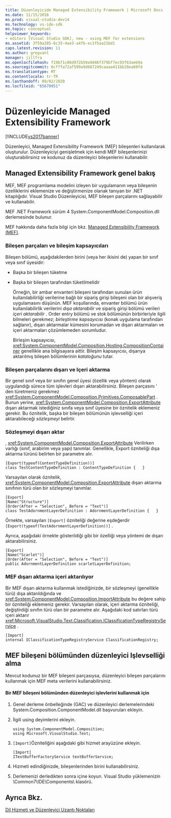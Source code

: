 ```yaml
---
title: Düzenleyicide Managed Extensibility Framework | Microsoft Docs
ms.date: 11/15/2016
ms.prod: visual-studio-dev14
ms.technology: vs-ide-sdk
ms.topic: conceptual
helpviewer_keywords:
- editors [Visual Studio SDK], new - using MEF for extensions
ms.assetid: 3f59a285-6c33-4ae3-a4fb-ec1f5aa21bd1
caps.latest.revision: 11
ms.author: gregvanl
manager: jillfra
ms.openlocfilehash: f19b71c86d972b59a9d46f379bf7ec93f63aeb9a
ms.sourcegitcommit: 6cfffa72af599a9d667249caaaa411bb28ea69fd
ms.translationtype: MT
ms.contentlocale: tr-TR
ms.lasthandoff: 09/02/2020
ms.locfileid: "65679951"
---
```

# <a name="managed-extensibility-framework-in-the-editor"></a>Düzenleyicide Managed Extensibility Framework
[!INCLUDE[vs2017banner](../includes/vs2017banner.md)]

Düzenleyici, Managed Extensibility Framework (MEF) bileşenleri kullanılarak oluşturulur. Düzenleyiciyi genişletmek için kendi MEF bileşenlerinizi oluşturabilirsiniz ve kodunuz da düzenleyici bileşenlerini kullanabilir.  
  
## <a name="overview-of-the-managed-extensibility-framework"></a>Managed Extensibility Framework genel bakış  
 MEF, MEF programlama modelini izleyen bir uygulamanın veya bileşenin özelliklerini eklemenize ve değiştirmenize olanak tanıyan bir .NET kitaplığıdır. Visual Studio Düzenleyicisi, MEF bileşen parçalarını sağlayabilir ve kullanabilir.  
  
 MEF .NET Framework sürüm 4 System.ComponentModel.Composition.dll derlemesinde bulunur.  
  
 MEF hakkında daha fazla bilgi için bkz. [Managed Extensibility Framework (MEF)](https://msdn.microsoft.com/library/6c61b4ec-c6df-4651-80f1-4854f8b14dde).  
  
### <a name="component-parts-and-composition-containers"></a>Bileşen parçaları ve bileşim kapsayıcıları  
 Bileşen bölümü, aşağıdakilerden birini (veya her ikisini de) yapan bir sınıf veya sınıf üyesidir:  
  
- Başka bir bileşen tüketme  
  
- Başka bir bileşen tarafından tüketilmelidir  
  
  Örneğin, bir ambar envanteri bileşeni tarafından sunulan ürün kullanılabilirliği verilerine bağlı bir sipariş girişi bileşeni olan bir alışveriş uygulamasını düşünün. MEF koşullarında, envanter bölümü ürün kullanılabilirlik verilerini *dışa aktarabilir* ve sipariş girişi bölümü verileri *içeri aktarabilir* . Order entry bölümü ve stok bölümünün birbirleriyle ilgili bilmeleri gerekmez; *birleştirme kapsayıcısı* (konak uygulama tarafından sağlanır), dışarı aktarmalar kümesini korumadan ve dışarı aktarmaları ve içeri aktarmaları çözümlemeden sorumludur.  
  
  Birleşim kapsayıcısı, <xref:System.ComponentModel.Composition.Hosting.CompositionContainer> genellikle ana bilgisayara aittir. Bileşim kapsayıcısı, dışarıya aktarılmış bileşen bölümlerinin *kataloğunu* tutar.  
  
### <a name="exporting-and-importing-component-parts"></a>Bileşen parçalarını dışarı ve Içeri aktarma  
 Bir genel sınıf veya bir sınıfın genel üyesi (özellik veya yöntem) olarak uygulandığı sürece tüm işlevleri dışarı aktarabilirsiniz. Bileşen parçasını ' den türetmeniz gerekmez <xref:System.ComponentModel.Composition.Primitives.ComposablePart> . Bunun yerine, <xref:System.ComponentModel.Composition.ExportAttribute> dışarı aktarmak istediğiniz sınıfa veya sınıf üyesine bir öznitelik eklemeniz gerekir. Bu öznitelik, başka bir bileşen bölümünün işlevselliği içeri aktarabileceği *sözleşmeyi* belirtir.  
  
### <a name="the-export-contract"></a>Sözleşmeyi dışarı aktar  
 , <xref:System.ComponentModel.Composition.ExportAttribute> Verilirken varlığı (sınıf, arabirim veya yapı) tanımlar. Genellikle, Export özniteliği dışa aktarma türünü belirten bir parametre alır.  
  
```  
[Export(typeof(ContentTypeDefinition))]  
class TestContentTypeDefinition : ContentTypeDefinition {   }  
```  
  
 Varsayılan olarak öznitelik, <xref:System.ComponentModel.Composition.ExportAttribute> dışarı aktarma sınıfının türü olan bir sözleşmeyi tanımlar.  
  
```  
[Export]  
[Name("Structure")]  
[Order(After = "Selection", Before = "Text")]  
class TestAdornmentLayerDefinition : AdornmentLayerDefinition {   }  
```  
  
 Örnekte, varsayılan `[Export]` özniteliği değerine eşdeğerdir `[Export(typeof(TestAdornmentLayerDefinition))]` .  
  
 Ayrıca, aşağıdaki örnekte gösterildiği gibi bir özelliği veya yöntemi de dışarı aktarabilirsiniz.  
  
```  
[Export]  
[Name("Scarlet")]  
[Order(After = "Selection", Before = "Text")]  
public AdornmentLayerDefinition scarletLayerDefinition;  
```  
  
### <a name="importing-a-mef-export"></a>MEF dışarı aktarma içeri aktarılıyor  
 Bir MEF dışarı aktarma kullanmak istediğinizde, bir sözleşmeyi (genellikle türü) dışa aktarıldığında ve <xref:System.ComponentModel.Composition.ImportAttribute> bu değere sahip bir özniteliği eklemeniz gerekir. Varsayılan olarak, içeri aktarma özniteliği, değiştirdiği sınıfın türü olan bir parametre alır. Aşağıdaki kod satırları türü içeri aktarır <xref:Microsoft.VisualStudio.Text.Classification.IClassificationTypeRegistryService> .  
  
```  
[Import]  
internal IClassificationTypeRegistryService ClassificationRegistry;  
```  
  
## <a name="getting-editor-functionality-from-a-mef-component-part"></a>MEF bileşeni bölümünden düzenleyici Işlevselliği alma  
 Mevcut kodunuz bir MEF bileşeni parçasıysa, düzenleyici bileşen parçalarını kullanmak için MEF meta verilerini kullanabilirsiniz.  
  
#### <a name="to-consume-editor-functionality-from-a-mef-component-part"></a>Bir MEF bileşeni bölümünden düzenleyici işlevlerini kullanmak için  
  
1. Genel derleme önbelleğinde (GAC) ve düzenleyici derlemelerindeki System.Composition.ComponentModel.dll başvuruları ekleyin.  
  
2. İlgili using deyimlerini ekleyin.  
  
    ```  
    using System.ComponentModel.Composition;  
    using Microsoft.VisualStudio.Text;  
    ```  
  
3. `[Import]`Özniteliğini aşağıdaki gibi hizmet arayüzüne ekleyin.  
  
    ```  
    [Import]  
    ITextBufferFactoryService textBufferService;  
    ```  
  
4. Hizmeti edindiğinizde, bileşenlerinden birini kullanabilirsiniz.  
  
5. Derlemenizi derledikten sonra içine koyun. Visual Studio yüklemenizin \Common7\IDE\Components\ klasörü.  
  
## <a name="see-also"></a>Ayrıca Bkz.  
 [Dil Hizmeti ve Düzenleyici Uzantı Noktaları](../extensibility/language-service-and-editor-extension-points.md)
